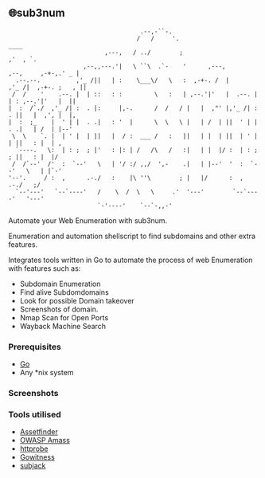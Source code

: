## 🌐sub3num


```                                                                                 
                                     .--,-``-.                                              
                                    /   /     '.                                     ____   
                           ,---,   / ../        ;                                  ,'  , `. 
                     ,--,,---.'|   \ ``\  .`-    '      ,---,          ,--,     ,-+-,.' _ | 
  .--.--.          ,'_ /||   | :    \___\/   \   :  ,-+-. /  |       ,'_ /|  ,-+-. ;   , || 
 /  /    '    .--. |  | ::   : :         \   :   | ,--.'|'   |  .--. |  | : ,--.'|'   |  || 
|  :  /`./  ,'_ /| :  . |:     |,-.      /  /   / |   |  ,"' |,'_ /| :  . ||   |  ,', |  |, 
|  :  ;_    |  ' | |  . .|   : '  |      \  \   \ |   | /  | ||  ' | |  . .|   | /  | |--'  
 \  \    `. |  | ' |  | ||   |  / :  ___ /   :   ||   | |  | ||  | ' |  | ||   : |  | ,     
  `----.   \:  | : ;  ; |'   : |: | /   /\   /   :|   | |  |/ :  | : ;  ; ||   : |  |/      
 /  /`--'  /'  :  `--'   \   | '/ :/ ,,/  ',-    .|   | |--'  '  :  `--'   \   | |`-'       
'--'.     / :  ,      .-./   :    |\ ''\        ; |   |/      :  ,      .-./   ;/           
  `--'---'   `--`----'   /    \  /  \   \     .'  '---'        `--`----'   '---'            
                         `-'----'    `--`-,,-'                                           
```


Automate your Web Enumeration with sub3num.

Enumeration and automation shellscript to find subdomains and other extra features.

Integrates tools written in Go to automate the process of web Enumeration with features such as:

- Subdomain Enumeration
- Find alive Subdomdomains
- Look for possible Domain takeover 
-  Screenshots of domain.
-  Nmap Scan for Open Ports
-  Wayback Machine Search



### Prerequisites

- [Go](https://golang.org/) 
- Any *nix system


### Screenshots


### Tools utilised

- [Assetfinder](https://github.com/tomnomnom/assetfinder)
- [OWASP Amass](https://github.com/OWASP/Amass)
- [httprobe](https://github.com/tomnomnom/httprobe)
- [Gowitness](https://github.com/sensepost/gowitness)
- [subjack](https://github.com/haccer/subjack)
